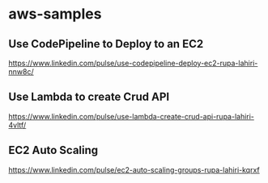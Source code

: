 # aws-samples

## Use CodePipeline to Deploy to an EC2
https://www.linkedin.com/pulse/use-codepipeline-deploy-ec2-rupa-lahiri-nnw8c/

## Use Lambda to create Crud API 
https://www.linkedin.com/pulse/use-lambda-create-crud-api-rupa-lahiri-4vltf/

## EC2 Auto Scaling 
https://www.linkedin.com/pulse/ec2-auto-scaling-groups-rupa-lahiri-kqrxf